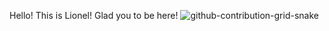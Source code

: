 Hello!
This is Lionel! Glad you to be here!
![github-contribution-grid-snake](https://user-images.githubusercontent.com/34482488/126065318-1fb02d11-144f-4143-a3cb-6238719e837f.gif)


